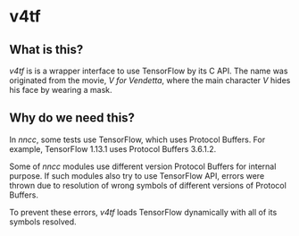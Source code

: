 # v4tf

## What is this?

*v4tf* is is a wrapper interface to use TensorFlow by its C API.
The name was originated from the movie, *V for Vendetta*, where the main character *V* hides his face by wearing a mask.

## Why do we need this?

In *nncc*, some tests use TensorFlow, which uses Protocol Buffers.
For example, TensorFlow 1.13.1 uses Protocol Buffers 3.6.1.2.

Some of *nncc* modules use different version Protocol Buffers for internal purpose.
If such modules also try to use TensorFlow API, errors were thrown due to resolution of wrong symbols of different versions of Protocol Buffers.

To prevent these errors, *v4tf* loads TensorFlow dynamically with all of its symbols resolved.
